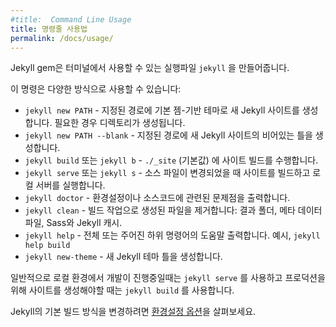 ```yaml
---
#title:  Command Line Usage
title: 명령줄 사용법
permalink: /docs/usage/
---
```


<!--
The Jekyll gem makes a `jekyll` executable available to you in your terminal.
-->
Jekyll gem은 터미널에서 사용할 수 있는 실행파일 `jekyll` 을 만들어줍니다.

<!--
You can use this command in a number of ways:
-->
이 명령은 다양한 방식으로 사용할 수 있습니다:

<!--
* `jekyll new PATH` - Creates a new Jekyll site with default gem-based theme at specified path. The directories will be created as necessary.
* `jekyll new PATH --blank` - Creates a new blank Jekyll site scaffold at specified path.
* `jekyll build` or `jekyll b` - Performs a one off build your site to `./_site` (by default)
* `jekyll serve` or `jekyll s` - Builds your site any time a source file changes and serves it locally
* `jekyll doctor` - Outputs any deprecation or configuration issues
* `jekyll clean` - Removes all generated files: destination folder, metadata file, Sass and Jekyll caches.
* `jekyll help` - Shows help, optionally for a given subcommand, e.g. `jekyll help build`
* `jekyll new-theme` - Creates a new Jekyll theme scaffold
-->
* `jekyll new PATH` - 지정된 경로에 기본 젬-기반 테마로 새 Jekyll 사이트를 생성합니다. 필요한 경우 디렉토리가 생성됩니다.
* `jekyll new PATH --blank` - 지정된 경로에 새 Jekyll 사이트의 비어있는 틀을 생성합니다.
* `jekyll build` 또는 `jekyll b` - `./_site` (기본값) 에 사이트 빌드를 수행합니다.
* `jekyll serve` 또는 `jekyll s` - 소스 파일이 변경되었을 때 사이트를 빌드하고 로컬 서버를 실행합니다.
* `jekyll doctor` - 환경설정이나 소스코드에 관련된 문제점을 출력합니다.
* `jekyll clean` - 빌드 작업으로 생성된 파일을 제거합니다: 결과 폴더, 메타 데이터 파일, Sass와 Jekyll 캐시.
* `jekyll help` - 전체 또는 주어진 하위 명령어의 도움말 출력합니다. 예시, `jekyll help build`
* `jekyll new-theme` - 새 Jekyll 테마 틀을 생성합니다.

<!--
Typically you'll use `jekyll serve` while developing locally and `jekyll build` when you need to generate the site for production.
-->
일반적으로 로컬 환경에서 개발이 진행중일때는 `jekyll serve` 를 사용하고 프로덕션을 위해 사이트를 생성해야할 때는 `jekyll build` 를 사용합니다.

<!--
To change Jekyll's default build behavior have a look through the [configuration options](/docs/configuration/).
-->
Jekyll의 기본 빌드 방식을 변경하려면 [환경설정 옵션](/docs/configuration/)을 살펴보세요.
